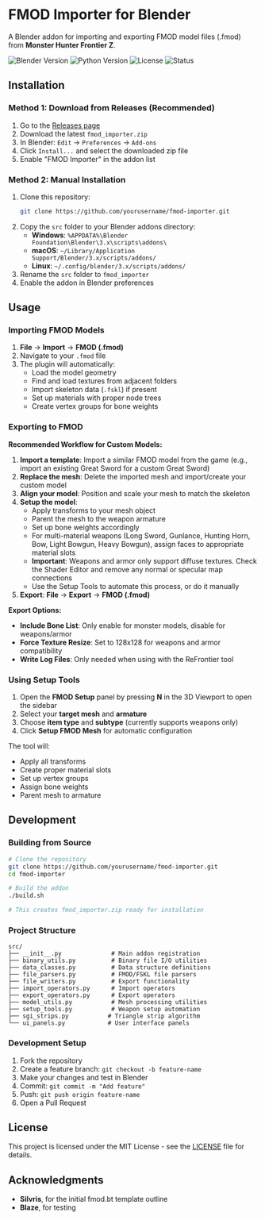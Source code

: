 # FMOD Importer for Blender

A Blender addon for importing and exporting FMOD model files (.fmod) from **Monster Hunter Frontier Z**.

![Blender Version](https://img.shields.io/badge/Blender-4.4+-orange)
![Python Version](https://img.shields.io/badge/Python-3.7+-blue)
![License](https://img.shields.io/badge/License-MIT-green)
![Status](https://img.shields.io/badge/Status-Active-brightgreen)

## Installation

### Method 1: Download from Releases (Recommended)

1. Go to the [Releases page](../../releases)
2. Download the latest `fmod_importer.zip`
3. In Blender: `Edit` → `Preferences` → `Add-ons`
4. Click `Install...` and select the downloaded zip file
5. Enable "FMOD Importer" in the addon list

### Method 2: Manual Installation

1. Clone this repository:
   ```bash
   git clone https://github.com/yourusername/fmod-importer.git
   ```
2. Copy the `src` folder to your Blender addons directory:
   - **Windows**: `%APPDATA%\Blender Foundation\Blender\3.x\scripts\addons\`
   - **macOS**: `~/Library/Application Support/Blender/3.x/scripts/addons/`
   - **Linux**: `~/.config/blender/3.x/scripts/addons/`
3. Rename the `src` folder to `fmod_importer`
4. Enable the addon in Blender preferences

## Usage

### Importing FMOD Models

1. **File** → **Import** → **FMOD (.fmod)**
2. Navigate to your `.fmod` file
3. The plugin will automatically:
   - Load the model geometry
   - Find and load textures from adjacent folders
   - Import skeleton data (`.fskl`) if present
   - Set up materials with proper node trees
   - Create vertex groups for bone weights

### Exporting to FMOD

**Recommended Workflow for Custom Models:**

1. **Import a template**: Import a similar FMOD model from the game (e.g., import an existing Great Sword for a custom Great Sword)
2. **Replace the mesh**: Delete the imported mesh and import/create your custom model
3. **Align your model**: Position and scale your mesh to match the skeleton
4. **Setup the model**:
   - Apply transforms to your mesh object
   - Parent the mesh to the weapon armature
   - Set up bone weights accordingly
   - For multi-material weapons (Long Sword, Gunlance, Hunting Horn, Bow, Light Bowgun, Heavy Bowgun), assign faces to appropriate material slots
   - **Important**: Weapons and armor only support diffuse textures. Check the Shader Editor and remove any normal or specular map connections
   - Use the Setup Tools to automate this process, or do it manually
5. **Export**: **File** → **Export** → **FMOD (.fmod)**

**Export Options:**

- **Include Bone List**: Only enable for monster models, disable for weapons/armor
- **Force Texture Resize**: Set to 128x128 for weapons and armor compatibility
- **Write Log Files**: Only needed when using with the ReFrontier tool

### Using Setup Tools

1. Open the **FMOD Setup** panel by pressing **N** in the 3D Viewport to open the sidebar
2. Select your **target mesh** and **armature**
3. Choose **item type** and **subtype** (currently supports weapons only)
4. Click **Setup FMOD Mesh** for automatic configuration

The tool will:

- Apply all transforms
- Create proper material slots
- Set up vertex groups
- Assign bone weights
- Parent mesh to armature

## Development

### Building from Source

```bash
# Clone the repository
git clone https://github.com/yourusername/fmod-importer.git
cd fmod-importer

# Build the addon
./build.sh

# This creates fmod_importer.zip ready for installation
```

### Project Structure

```
src/
├── __init__.py              # Main addon registration
├── binary_utils.py          # Binary file I/O utilities
├── data_classes.py          # Data structure definitions
├── file_parsers.py          # FMOD/FSKL file parsers
├── file_writers.py          # Export functionality
├── import_operators.py      # Import operators
├── export_operators.py      # Export operators
├── model_utils.py           # Mesh processing utilities
├── setup_tools.py           # Weapon setup automation
├── sgi_strips.py           # Triangle strip algorithm
└── ui_panels.py            # User interface panels
```

### Development Setup

1. Fork the repository
2. Create a feature branch: `git checkout -b feature-name`
3. Make your changes and test in Blender
4. Commit: `git commit -m "Add feature"`
5. Push: `git push origin feature-name`
6. Open a Pull Request

## License

This project is licensed under the MIT License - see the [LICENSE](LICENSE) file for details.

## Acknowledgments

- **Silvris**, for the initial fmod.bt template outline
- **Blaze**, for testing
